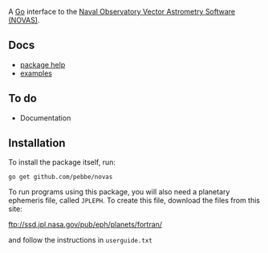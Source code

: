 A [Go](http://golang.org/) interface to the [Naval Observatory Vector Astrometry Software (NOVAS)](http://aa.usno.navy.mil/software/novas/).

## Docs

 * [package help](http://godoc.org/github.com/pebbe/novas)
 * [examples](https://github.com/pebbe/novas/tree/master/examples)

## To do

 * Documentation

## Installation

To install the package itself, run:

    go get github.com/pebbe/novas

To run programs using this package, you will also need a planetary
ephemeris file, called `JPLEPH`. To create this file, download the files
from this site:

ftp://ssd.jpl.nasa.gov/pub/eph/planets/fortran/

and follow the instructions in `userguide.txt`
